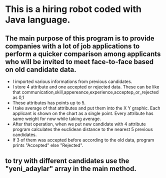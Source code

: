 # This is a hiring robot coded with Java language.
## The main purpose of this program is to provide companies with a lot of job applications to perform a quicker comparison among applicants who will be invited to meet face-to-face based on old candidate data.

- I imported various informations from previous candidates.
- I store 4 attribute and one accepted or rejected data. These can be like that communication,skill,appereance,experience,acceptep_or_rejected as 0,1
- These attributes has points up to 5.
- I take average of that attributes and put them into the X Y graphic. Each applicant is shown on the chart as a single point. Every attribute has same weight for now while taking average.
- After that operation, when we put new candidate with 4 attribute program calculates the euclidean distance to the nearest 5 previous candidates.
- If 3 of them was accepted before according to the old data, program prints "Accepted" else "Rejected".

## to try with different candidates use the "yeni_adaylar" array in the main method.


